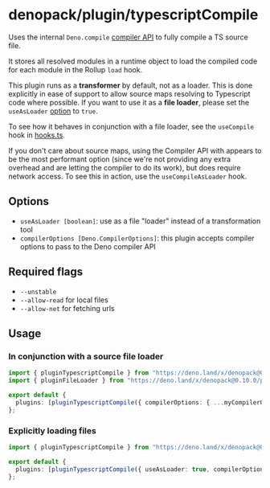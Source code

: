 # denopack/plugin/typescriptCompile

Uses the internal `Deno.compile` [compiler API](https://deno.land/manual/runtime/compiler_apis) to fully compile a TS source file.

It stores all resolved modules in a runtime object to load the compiled code for each module in the Rollup `load` hook.

This plugin runs as a **transformer** by default, not as a loader. This is done explicitly in ease of support to allow source maps resolving to Typescript code where possible. If you want to use it as a **file loader**, please set the `useAsLoader` [option](#options) to `true`.

To see how it behaves in conjunction with a file loader, see the `useCompile` hook in [hooks.ts](../).

If you don't care about source maps, using the Compiler API with appears to be the most performant option (since we're not providing any extra overhead and are letting the compiler to do its work), but does require network access. To see this in action, use the `useCompileAsLoader` hook.

## Options

- `useAsLoader [boolean]`: use as a file "loader" instead of a transformation tool
- `compilerOptions [Deno.CompilerOptions]`: this plugin accepts compiler options to pass to the Deno compiler API

## Required flags

- `--unstable`
- `--allow-read` for local files
- `--allow-net` for fetching urls

## Usage

### In conjunction with a source file loader

```ts
import { pluginTypescriptCompile } from "https://deno.land/x/denopack@0.10.0/plugin/typescriptCompile/mod.ts";
import { pluginFileLoader } from "https://deno.land/x/denopack@0.10.0/plugin/fileLoader/mod.ts";

export default {
  plugins: [pluginTypescriptCompile({ compilerOptions: { ...myCompilerOptions } }), pluginFileLoader()],
};
```

### Explicitly loading files

```ts
import { pluginTypescriptCompile } from "https://deno.land/x/denopack@0.10.0/plugin/typescriptCompile/mod.ts";

export default {
  plugins: [pluginTypescriptCompile({ useAsLoader: true, compilerOptions: { ...myCompilerOptions } })],
};
```
